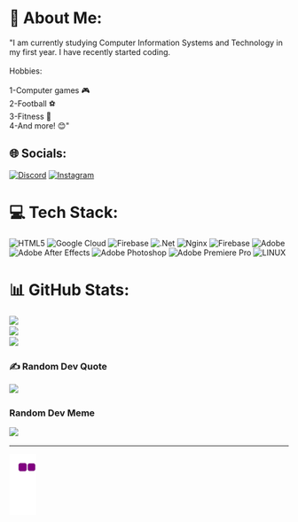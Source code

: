 # 💫 About Me:
"I am currently studying Computer Information Systems and Technology in my first year. I have recently started coding.<br><br>Hobbies:<br><br>1-Computer games 🎮<br>2-Football ⚽<br>3-Fitness 💪<br>4-And more! 😊"


## 🌐 Socials:
[![Discord](https://img.shields.io/badge/Discord-%237289DA.svg?logo=discord&logoColor=white)](https://discord.gg/MertAlii#1025) [![Instagram](https://img.shields.io/badge/Instagram-%23E4405F.svg?logo=Instagram&logoColor=white)](https://instagram.com/https://www.instagram.com/mer1.alii/) 

# 💻 Tech Stack:
![HTML5](https://img.shields.io/badge/html5-%23E34F26.svg?style=for-the-badge&logo=html5&logoColor=white) ![Google Cloud](https://img.shields.io/badge/GoogleCloud-%234285F4.svg?style=for-the-badge&logo=google-cloud&logoColor=white) ![Firebase](https://img.shields.io/badge/firebase-%23039BE5.svg?style=for-the-badge&logo=firebase) ![.Net](https://img.shields.io/badge/.NET-5C2D91?style=for-the-badge&logo=.net&logoColor=white) ![Nginx](https://img.shields.io/badge/nginx-%23009639.svg?style=for-the-badge&logo=nginx&logoColor=white) ![Firebase](https://img.shields.io/badge/Firebase-039BE5?style=for-the-badge&logo=Firebase&logoColor=white) ![Adobe](https://img.shields.io/badge/adobe-%23FF0000.svg?style=for-the-badge&logo=adobe&logoColor=white) ![Adobe After Effects](https://img.shields.io/badge/Adobe%20After%20Effects-9999FF.svg?style=for-the-badge&logo=Adobe%20After%20Effects&logoColor=white) ![Adobe Photoshop](https://img.shields.io/badge/adobe%20photoshop-%2331A8FF.svg?style=for-the-badge&logo=adobe%20photoshop&logoColor=white) ![Adobe Premiere Pro](https://img.shields.io/badge/Adobe%20Premiere%20Pro-9999FF.svg?style=for-the-badge&logo=Adobe%20Premiere%20Pro&logoColor=white) ![LINUX](https://img.shields.io/badge/Linux-FCC624?style=for-the-badge&logo=linux&logoColor=black)
# 📊 GitHub Stats:
![](https://github-readme-stats.vercel.app/api?username=MertAlii&theme=dark&hide_border=false&include_all_commits=false&count_private=false)<br/>
![](https://github-readme-streak-stats.herokuapp.com/?user=MertAlii&theme=dark&hide_border=false)<br/>
![](https://github-readme-stats.vercel.app/api/top-langs/?username=MertAlii&theme=dark&hide_border=false&include_all_commits=false&count_private=false&layout=compact)

### ✍️ Random Dev Quote
![](https://quotes-github-readme.vercel.app/api?type=horizontal&theme=radical)

### Random Dev Meme
<img src='https://randommeme-five.vercel.app/' style="height: 400px;"/>

---
![snake gif](https://github.com/MertAlii/MertAlii/blob/output/github-contribution-grid-snake.gif)

<!-- Proudly created with GPRM ( https://gprm.itsvg.in ) -->



